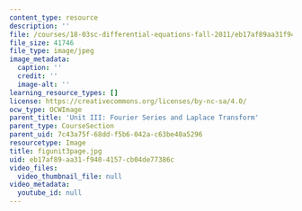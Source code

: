 ```yaml
---
content_type: resource
description: ''
file: /courses/18-03sc-differential-equations-fall-2011/eb17af89aa31f9404157cb04de77386c_figunit3page.jpg
file_size: 41746
file_type: image/jpeg
image_metadata:
  caption: ''
  credit: ''
  image-alt: ''
learning_resource_types: []
license: https://creativecommons.org/licenses/by-nc-sa/4.0/
ocw_type: OCWImage
parent_title: 'Unit III: Fourier Series and Laplace Transform'
parent_type: CourseSection
parent_uid: 7c43a75f-68dd-f5b6-042a-c63be40a5296
resourcetype: Image
title: figunit3page.jpg
uid: eb17af89-aa31-f940-4157-cb04de77386c
video_files:
  video_thumbnail_file: null
video_metadata:
  youtube_id: null
---
```


